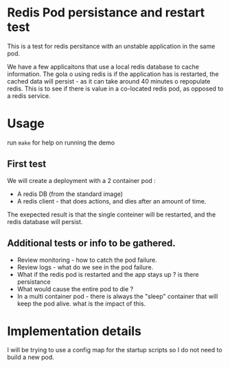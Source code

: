 # Redis Pod persistance and restart test

This is a test for redis persitance with an unstable application in the same pod.

We have a few applicaitons that use a local redis database to cache information.
The gola o using redis is if the application has is restarted, the cached data will
persist - as it can take around 40 minutes o repopulate redis. This is to see if
there is value in a co-located redis pod, as opposed to a redis service.

# Usage

run `make` for help on running the demo



## First test

We will create a deployment with a 2 container pod :
- A redis DB (from the standard image)
- A redis client - that does actions, and dies after an amount of time.

The exepected result is that the single conteiner will be restarted, and the redis
database will persist.

## Additional tests or info to be gathered.

- Review monitoring - how to catch the pod failure.
- Review logs - what do we see in the pod failure.
- What if the redis pod is restarted and the app stays up ? is there persistance
- What would cause the entire pod to die ?
- In a multi container pod - there is always the "sleep" container that will keep
  the pod alive. what is the impact of this.

# Implementation details

I will be trying to use a config map for the startup scripts so I do not need to
build a new pod.
